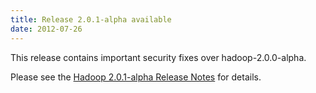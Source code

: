 ```yaml
---
title: Release 2.0.1-alpha available
date: 2012-07-26
---
```

<!---
  Licensed under the Apache License, Version 2.0 (the "License");
  you may not use this file except in compliance with the License.
  You may obtain a copy of the License at

   http://www.apache.org/licenses/LICENSE-2.0

  Unless required by applicable law or agreed to in writing, software
  distributed under the License is distributed on an "AS IS" BASIS,
  WITHOUT WARRANTIES OR CONDITIONS OF ANY KIND, either express or implied.
  See the License for the specific language governing permissions and
  limitations under the License. See accompanying LICENSE file.
-->

This release contains important security fixes over hadoop-2.0.0-alpha.

Please see the [Hadoop 2.0.1-alpha Release
Notes](http://hadoop.apache.org/docs/r2.0.1-alpha/hadoop-project-dist/hadoop-common/releasenotes.html)
for details.

